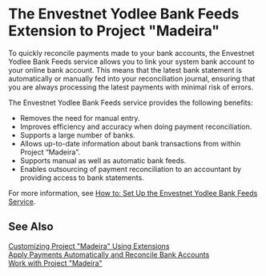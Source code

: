 <properties
	pageTitle="Envestnet Yodlee Bank Feeds| Project “Madeira”"
        description="Provides information about the Envestnet Yodlee Bank Feeds extension"
        services=""
        documentationCenter="Madeira"
        authors="sgroespe"/>

# The Envestnet Yodlee Bank Feeds Extension to Project "Madeira"
To quickly reconcile payments made to your bank accounts, the Envestnet Yodlee Bank Feeds service allows you to link your system bank account to your online bank account. This means that the latest bank statement is automatically or manually fed into your reconciliation journal, ensuring that you are always processing the latest payments with minimal risk of errors.

The Envestnet Yodlee Bank Feeds service provides the following benefits:

- Removes the need for manual entry.
- Improves efficiency and accuracy when doing payment reconciliation.
- Supports a large number of banks.
- Allows up-to-date information about bank transactions from within Project “Madeira”.
- Supports manual as well as automatic bank feeds.
- Enables outsourcing of payment reconciliation to an accountant by providing access to bank statements.

For more information, see [How to: Set Up the Envestnet Yodlee Bank Feeds Service](bank-how-setup-bank-statement-service.md).

## See Also  
[Customizing Project "Madeira" Using Extensions ](ui-extensions.md)    
[Apply Payments Automatically and Reconcile Bank Accounts](receivables-apply-payments-auto-reconcile-bank-accounts.md)  
[Work with Project "Madeira"](ui-work-product.md)
